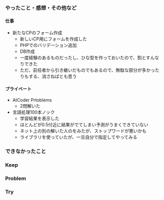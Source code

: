 ### やったこと・感想・その他など

#### 仕事

- 新たなCPのフォーム作成
  - 新しいCP用にフォームを作成した
  - PHPでのバリデーション追加
  - DB作成
  - 一度経験のあるものだったし、ひな型を作っておいたので、割とすんなりできた
  - ただ、前任者から引き継いだものでもあるので、無駄な部分が多かったりもする、消さねばとも思う

#### プライベート

- AtCoder Prtoblems
  - 2問解いた
- 言語処理100本ノック
  - 学習結果を表示した
  - ほとんどが0.5付近に結果がでてしまい予測がうまくできていない
  - ネット上の別の解いた人のをみたが、ストップワードが悪いかも
  - ライブラリを使っていたが、一旦自分で指定してやってみる

### できなかったこと


### Keep


### Problem 


### Try

